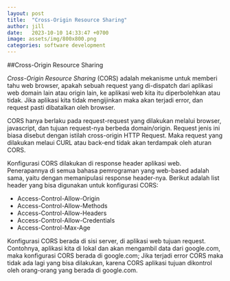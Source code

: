 ```yaml
---
layout: post
title:  "Cross-Origin Resource Sharing"
author: jill
date:   2023-10-10 14:33:47 +0700
image: assets/img/800x800.png
categories: software development
---
```


##Cross-Origin Resource Sharing

*Cross-Origin Resource Sharing* (CORS) adalah mekanisme untuk memberi tahu web browser, apakah 
sebuah request yang di-dispatch dari aplikasi web domain lain atau origin lain, ke aplikasi web kita 
itu diperbolehkan atau tidak. Jika aplikasi kita tidak mengijinkan maka akan terjadi error, dan request 
pasti dibatalkan oleh browser.

CORS hanya berlaku pada request-request yang dilakukan melalui browser, javascript, dan tujuan 
request-nya berbeda domain/origin. Request jenis ini biasa disebut dengan istilah cross-origin 
HTTP Request. Maka request yang dilakukan melaui CURL atau back-end tidak akan terdampak oleh 
aturan CORS. 

Konfigurasi CORS dilakukan di response header aplikasi web. Penerapannya di semua bahasa pemrograman 
yang web-based adalah sama, yaitu dengan memanipulasi response header-nya. Berikut adalah list header 
yang bisa digunakan untuk konfigurasi CORS:
- Access-Control-Allow-Origin
- Access-Control-Allow-Methods
- Access-Control-Allow-Headers
- Access-Control-Allow-Credentials
- Access-Control-Max-Age

Konfigurasi CORS berada di sisi server, di aplikasi web tujuan request. Contohnya, aplikasi kita di lokal 
dan akan mengambil data dari google.com, maka konfigurasi CORS berada di google.com; Jika terjadi error 
CORS maka tidak ada lagi yang bisa dilakukan, karena CORS aplikasi tujuan dikontrol oleh orang-orang yang 
berada di google.com.
